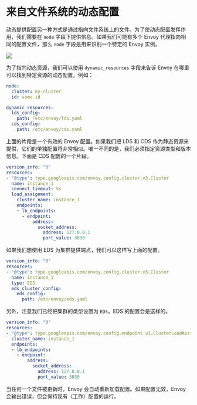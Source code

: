 # 来自文件系统的动态配置

动态提供配置另一种方式是通过指向文件系统上的文件。为了使动态配置发挥作用，我们需要在 `node` 字段下提供信息。如果我们可能有多个 Envoy 代理指向相同的配置文件，那么 `node` 字段是用来识别一个特定的 Envoy 实例。

![](https://tva1.sinaimg.cn/large/008i3skNly1gz9lmh814jj31ha0u00ur.jpg)

为了指向动态资源，我们可以使用 `dynamic_resources` 字段来告诉 Envoy 在哪里可以找到特定资源的动态配置。例如：

```yaml
node:
  cluster: my-cluster
  id: some-id

dynamic_resources:
  lds_config:
    path: /etc/envoy/lds.yaml
  cds_config:
    path: /etc/envoy/cds.yaml
```

上面的片段是一个有效的 Envoy 配置。如果我们把 LDS 和 CDS 作为静态资源来提供，它们的单独配置将非常相似。唯一不同的是，我们必须指定资源类型和版本信息。下面是 CDS 配置的一个片段。

```yaml
version_info: "0"
resources:
- "@type": type.googleapis.com/envoy.config.cluster.v3.Cluster
  name: instance_1
  connect_timeout: 5s
  load_assignment:
    cluster_name: instance_1
    endpoints:
    - lb_endpoints:
      - endpoint:
          address:
            socket_address:
              address: 127.0.0.1
              port_value: 3030
```

如果我们想使用 EDS 为集群提供端点，我们可以这样写上面的配置。

```yaml
version_info: "0"
resources:
- "@type": type.googleapis.com/envoy.config.cluster.v3.Cluster
  name: instance_1
  type: EDS
  eds_cluster_config:
    eds_config:
      path: /etc/envoy/eds.yaml
```

另外，注意我们已经把集群的类型设置为 `EDS`。EDS 的配置会是这样的。

```yaml
version_info: "0"
resources:
- "@type": type.googleapis.com/envoy.config.endpoint.v3.ClusterLoadAssignment
  cluster_name: instance_1
  endpoints:
  - lb_endpoints:
    - endpoint:
        address:
          socket_address:
            address: 127.0.0.1
            port_value: 3030
```

当任何一个文件被更新时，Envoy 会自动重新加载配置。如果配置无效，Envoy 会输出错误，但会保持现有（工作）配置的运行。